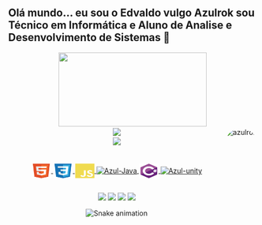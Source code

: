 
 ## Olá mundo... eu sou o Edvaldo vulgo Azulrok sou Técnico em Informática e Aluno de Analise e Desenvolvimento de Sistemas 👋


<div align="center" style="display: inline_block" >
            <img width="300" height="150em" color=blue src="https://cdn.jsdelivr.net/gh/devicons/devicon/icons/github/github-original-wordmark.svg" />
<div>


 <!--Não copiem meu gif ele e 100% altoral -->
 <div style="display: inline_block">
    <img align="right" alt="azulrok" height="350" style="border-radius:50px;" 
 src="https://media.discordapp.net/attachments/1016684607267155991/1017389374083706921/AvatarEd.gif">
</div>
  <!--Não copiem meu gif ele e 100% altoral -->

 
<div align="center">
  <a href="https://github.com/Azulrok">
  <img height="180em" src="https://github-readme-stats.vercel.app/api?username=Azulrok&show_icons=true&theme=dark&include_all_commits=true&count_private=true"/>
</div>
  <div align="center">
  <a href="https://github.com/Azulrok">
  <img height="183em" src="https://github-readme-stats.vercel.app/api/top-langs/?username=Azulrok&layout=compact&langs_count=7&theme=dark" >
   </div>
   
   
  <br>
<div style="display: inline_block"><br>
   <img align="center" alt="Azul-HTML" height="30" width="40" src="https://raw.githubusercontent.com/devicons/devicon/master/icons/html5/html5-original.svg">
   <img align="center" alt="Azul-CSS" height="30" width="40" src="https://raw.githubusercontent.com/devicons/devicon/master/icons/css3/css3-original.svg">
  <img align="center" alt="Azul-Js" height="30" width="40" src="https://raw.githubusercontent.com/devicons/devicon/master/icons/javascript/javascript-plain.svg">
  <img align="center" alt="Azul-Java" height="40" width="50" src="https://cdn.jsdelivr.net/gh/devicons/devicon/icons/java/java-original-wordmark.svg">
  <img align="center" alt="Azul-Csharp" height="30" width="40" src="https://raw.githubusercontent.com/devicons/devicon/master/icons/csharp/csharp-original.svg">       
  <img align="center" alt="Azul-unity" height="30" width="40" src="https://cdn.jsdelivr.net/gh/devicons/devicon/icons/unity/unity-original.svg">
</div>


##
   
   
<div>
  <a href="https://instagram.com/azulrok" target="_blank"><img src="https://img.shields.io/badge/-Instagram-%23E4405F?style=for-the-badge&logo=instagram&logoColor=white" target="_blank"></a>
 <a href="https://discord.gg/fBEbdnEEXJ" target="_blank"><img src="https://img.shields.io/badge/Discord-7289DA?style=for-the-badge&logo=discord&logoColor=white" target="_blank"></a> 
  <a href = "mailto:edvaldo1239@gmail.com"><img src="https://img.shields.io/badge/-Gmail-%23333?style=for-the-badge&logo=gmail&logoColor=white" target="_blank"></a>
  <a href="https://www.linkedin.com/in/edvaldo-batista-junior" target="_blank"><img src="https://img.shields.io/badge/-LinkedIn-%230077B5?style=for-the-badge&logo=linkedin&logoColor=white" target="_blank"></a>
 

  ![Snake animation](https://github.com/Azulrok/azulrok/blob/output/github-contribution-grid-snake.svg)
 
 
</div>
